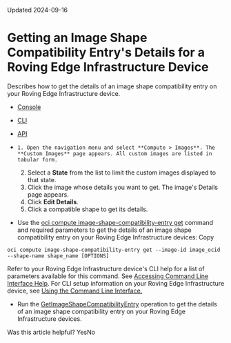 Updated 2024-09-16
# Getting an Image Shape Compatibility Entry's Details for a Roving Edge Infrastructure Device
Describes how to get the details of an image shape compatibility entry on your Roving Edge Infrastructure device.
  * [Console](https://docs.oracle.com/en-us/iaas/Content/Rover/Compute/Image/get_image-shape-compatibility-entry.htm)
  * [CLI](https://docs.oracle.com/en-us/iaas/Content/Rover/Compute/Image/get_image-shape-compatibility-entry.htm)
  * [API](https://docs.oracle.com/en-us/iaas/Content/Rover/Compute/Image/get_image-shape-compatibility-entry.htm)


  *     1. Open the navigation menu and select **Compute > Images**. The **Custom Images** page appears. All custom images are listed in tabular form.
    2. Select a **State** from the list to limit the custom images displayed to that state.
    3. Click the image whose details you want to get. The image's Details page appears.
    4. Click **Edit Details**.
    5. Click a compatible shape to get its details.
  * Use the [oci compute image-shape-compatibility-entry get](https://docs.oracle.com/iaas/tools/oci-cli/latest/oci_cli_docs/cmdref/compute/image-shape-compatibility-entry/get.html) command and required parameters to get the details of an image shape compatibility entry on your Roving Edge Infrastructure devices:
Copy
```
oci compute image-shape-compatibility-entry get --image-id image_ocid --shape-name shape_name [OPTIONS]
```

Refer to your Roving Edge Infrastructure device's CLI help for a list of parameters available for this command. See [Accessing Command Line Interface Help](https://docs.oracle.com/en-us/iaas/Content/Rover/Access/cli_install.htm#CLIAccessHelp).
For CLI setup information on your Roving Edge Infrastructure device, see [Using the Command Line Interface.](https://docs.oracle.com/en-us/iaas/Content/Rover/Access/cli_install.htm#CLI "Describes how to use the Command Line Interface to access a a Roving Edge Infrastructure device.")
  * Run the [GetImageShapeCompatibilityEntry](https://docs.oracle.com/iaas/api/#/en/iaas/latest/ImageShapeCompatibilityEntry/GetImageShapeCompatibilityEntry) operation to get the details of an image shape compatibility entry on your Roving Edge Infrastructure devices.


Was this article helpful?
YesNo

